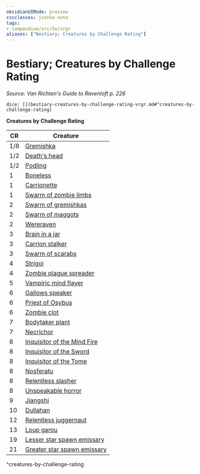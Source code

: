 ```yaml
---
obsidianUIMode: preview
cssclasses: json5e-note
tags:
- compendium/src/5e/vrgr
aliases: ["Bestiary; Creatures by Challenge Rating"]
---
```

# Bestiary; Creatures by Challenge Rating
*Source: Van Richten's Guide to Ravenloft p. 226* 

`dice: [](bestiary-creatures-by-challenge-rating-vrgr.md#^creatures-by-challenge-rating)`

**Creatures by Challenge Rating**

| CR | Creature |
|----|----------|
| 1/8 | [Gremishka](/2-Mechanics/CLI/bestiary/monstrosity/gremishka-vrgr.md) |
| 1/2 | [Death's head](/2-Mechanics/CLI/bestiary/undead/deaths-head-vrgr.md) |
| 1/2 | [Podling](/2-Mechanics/CLI/bestiary/plant/podling-vrgr.md) |
| 1 | [Boneless](/2-Mechanics/CLI/bestiary/undead/boneless-vrgr.md) |
| 1 | [Carrionette](/2-Mechanics/CLI/bestiary/construct/carrionette-vrgr.md) |
| 1 | [Swarm of zombie limbs](/2-Mechanics/CLI/bestiary/undead/swarm-of-zombie-limbs-vrgr.md) |
| 2 | [Swarm of gremishkas](/2-Mechanics/CLI/bestiary/monstrosity/swarm-of-gremishkas-vrgr.md) |
| 2 | [Swarm of maggots](/2-Mechanics/CLI/bestiary/beast/swarm-of-maggots-vrgr.md) |
| 2 | [Wereraven](/2-Mechanics/CLI/bestiary/humanoid/wereraven-vrgr.md) |
| 3 | [Brain in a jar](/2-Mechanics/CLI/bestiary/undead/brain-in-a-jar-vrgr.md) |
| 3 | [Carrion stalker](/2-Mechanics/CLI/bestiary/monstrosity/carrion-stalker-vrgr.md) |
| 3 | [Swarm of scarabs](/2-Mechanics/CLI/bestiary/beast/swarm-of-scarabs-vrgr.md) |
| 4 | [Strigoi](/2-Mechanics/CLI/bestiary/monstrosity/strigoi-vrgr.md) |
| 4 | [Zombie plague spreader](/2-Mechanics/CLI/bestiary/undead/zombie-plague-spreader-vrgr.md) |
| 5 | [Vampiric mind flayer](/2-Mechanics/CLI/bestiary/undead/vampiric-mind-flayer-vrgr.md) |
| 6 | [Gallows speaker](/2-Mechanics/CLI/bestiary/undead/gallows-speaker-vrgr.md) |
| 6 | [Priest of Osybus](/2-Mechanics/CLI/bestiary/humanoid/priest-of-osybus-vrgr.md) |
| 6 | [Zombie clot](/2-Mechanics/CLI/bestiary/undead/zombie-clot-vrgr.md) |
| 7 | [Bodytaker plant](/2-Mechanics/CLI/bestiary/plant/bodytaker-plant-vrgr.md) |
| 7 | [Necrichor](/2-Mechanics/CLI/bestiary/undead/necrichor-vrgr.md) |
| 8 | [Inquisitor of the Mind Fire](/2-Mechanics/CLI/bestiary/humanoid/inquisitor-of-the-mind-fire-vrgr.md) |
| 8 | [Inquisitor of the Sword](/2-Mechanics/CLI/bestiary/humanoid/inquisitor-of-the-sword-vrgr.md) |
| 8 | [Inquisitor of the Tome](/2-Mechanics/CLI/bestiary/humanoid/inquisitor-of-the-tome-vrgr.md) |
| 8 | [Nosferatu](/2-Mechanics/CLI/bestiary/undead/nosferatu-vrgr.md) |
| 8 | [Relentless slasher](/2-Mechanics/CLI/bestiary/fiend/relentless-slasher-vrgr.md) |
| 8 | [Unspeakable horror](/2-Mechanics/CLI/bestiary/monstrosity/unspeakable-horror-vrgr.md) |
| 9 | [Jiangshi](/2-Mechanics/CLI/bestiary/undead/jiangshi-vrgr.md) |
| 10 | [Dullahan](/2-Mechanics/CLI/bestiary/undead/dullahan-vrgr.md) |
| 12 | [Relentless juggernaut](/2-Mechanics/CLI/bestiary/fiend/relentless-juggernaut-vrgr.md) |
| 13 | [Loup garou](/2-Mechanics/CLI/bestiary/monstrosity/loup-garou-vrgr.md) |
| 19 | [Lesser star spawn emissary](/2-Mechanics/CLI/bestiary/aberration/lesser-star-spawn-emissary-vrgr.md) |
| 21 | [Greater star spawn emissary](/2-Mechanics/CLI/bestiary/aberration/greater-star-spawn-emissary-vrgr.md) |
^creatures-by-challenge-rating